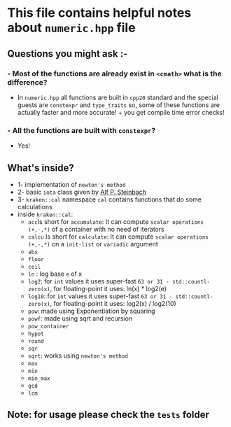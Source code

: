 # This file contains helpful notes about `numeric.hpp` file

## Questions you might ask :-

### - Most of the functions are already exist in `<cmath>` what is the difference?

- In `numeric.hpp` all functions are built in `cpp20` standard and the special guests are `constexpr` and `type_traits` so, some of these functions are actually faster and more accurate! + you get compile time error checks!

### - All the functions are built with `constexpr`?

- Yes!

## What's inside?

- 1- implementation of `newton's method`
- 2- basic `iota` class given by [Alf P. Steinbach][]
- 3- `kraken::cal` namespace `cal` contains functions that do some calculations
- inside `kraken::cal`:
  - `acc`Is short for `accumulate`: It can compute `scalar operations (+,-,*)` of a container with no need of iterators
  - `calcu` Is short for `calculate`: It can compute `scalar operations (+,-,*)` on a `init-list` or `variadic` argument
  - `abs`
  - `floor`
  - `ceil`
  - `ln` : log base `e` of x
  - `log2`: for `int` values it uses super-fast `63 or 31 - std::countl-zero(x)`, for floating-point it uses: ln(x) * log2(e)
  - `log10`: for `int` values it uses super-fast `63 or 31 - std::countl-zero(x)`, for floating-point it uses: log2(x) / log2(10)
  - `pow`: made using Exponentiation by squaring
  - `powf`: made using sqrt and recursion
  - `pow_container`
  - `hypot`
  - `round`
  - `sqr`
  - `sqrt`: works using `newton's method`
  - `max`
  - `min`
  - `min_max`
  - `gcd`
  - `lcm`

## Note: for usage please check the `tests` folder

[Alf P. Steinbach]: https://github.com/alf-p-steinbach

